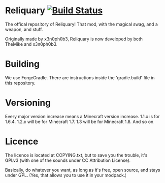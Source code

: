 Reliquary [![Build Status](https://drone.io/github.com/TrainerGuy22/Reliquary/status.png)](https://drone.io/github.com/TrainerGuy22/Reliquary/latest)
=========

The offical repository of Reliquary! That mod, with the magical swag, and a weapon, and stuff.

Originally made by x3n0ph0b3, Reliquary is now developed by both TheMike and x3n0ph0b3.

Building
=========

We use ForgeGradle. There are instructions inside the 'gradle.build' file in this repository.

Versioning
=========

Every major version increase means a Minecraft version increase. 1.1.x is for 1.6.4. 1.2.x will be for Minecraft 1.7. 1.3 will be for Minecraft 1.8. And so on. 

Licence
=========

The licence is located at COPYING.txt, but to save you the trouble, it's GPLv3 (with one of the sounds under CC Attribution License). 

Basically, do whatever you want, as long as it's free, open source, and stays under GPL. (Yes, that allows you to use it in your modpack.)
